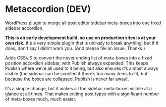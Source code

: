 # Metaccordion (DEV)
WordPress plugin to merge all post editor sidebar meta-boxes into one fixed sidebar accordion.

**This is an early development build, so use on production sites is at your own risk.** It's a very simple plugin that is unlikely to break anything, but if it does, don't say I didn't warn you. (And please file an issue. Thanks.)

Adds CSS/JS to convert the never ending list of meta-boxes into a fixed position accordion sidebar, with Publish always expanded. This keeps Publish where we’re all used to it being, but also ensures it’s almost always visible (the sidebar can be scrolled if there’s too many items to fit, but because the boxes are collapsed, Publish is never far away).

It’s a simple change, but it makes all the sidebar meta-boxes visible at a glance at all times. That makes editing post types with a significant number of meta-boxes much, much easier.

